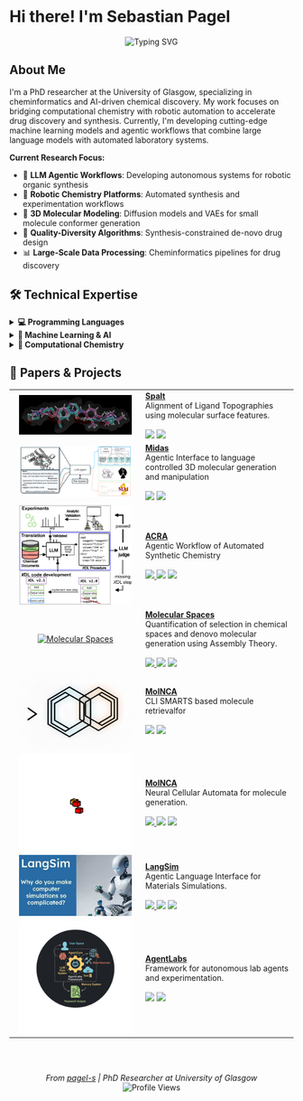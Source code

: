 # Hi there! I'm Sebastian Pagel

<div align="center">
  <img src="https://readme-typing-svg.demolab.com?font=Fira+Code&pause=1000&color=2196F3&center=true&vCenter=true&width=650&lines=PhD+Researcher+%7C+Cheminformatics;AI+%26+Machine+Learning+in+Chemistry;Robotic+Synthesis+%26+Automation;LLM+Agentic+Workflows;Quality-Diversity+Algorithms" alt="Typing SVG" />
</div>

## About Me

I'm a PhD researcher at the University of Glasgow, specializing in cheminformatics and AI-driven chemical discovery. My work focuses on bridging computational chemistry with robotic automation to accelerate drug discovery and synthesis. Currently, I'm developing cutting-edge machine learning models and agentic workflows that combine large language models with automated laboratory systems.

**Current Research Focus:**
- 🤖 **LLM Agentic Workflows**: Developing autonomous systems for robotic organic synthesis
- 🧪 **Robotic Chemistry Platforms**: Automated synthesis and experimentation workflows
- 🔬 **3D Molecular Modeling**: Diffusion models and VAEs for small molecule conformer generation
- 🎯 **Quality-Diversity Algorithms**: Synthesis-constrained de-novo drug design
- 📊 **Large-Scale Data Processing**: Cheminformatics pipelines for drug discovery

## 🛠️ Technical Expertise

<details> <summary><strong>💻 Programming Languages</strong></summary> <p> <img src="https://img.shields.io/badge/Python-3776AB?style=flat&logo=python&logoColor=white"/> <img src="https://img.shields.io/badge/C++-00599C?style=flat&logo=c%2B%2B&logoColor=white"/> <img src="https://img.shields.io/badge/Rust-000000?style=flat&logo=rust&logoColor=white"/> <img src="https://img.shields.io/badge/SQL-4479A1?style=flat&logo=postgresql&logoColor=white"/> </p> </details> <details> <summary><strong>🧠 Machine Learning & AI</strong></summary> <p> <img src="https://img.shields.io/badge/PyTorch-EE4C2C?style=flat&logo=pytorch&logoColor=white"/> <img src="https://img.shields.io/badge/JAX-00B4D8?style=flat&logoColor=white"/> <img src="https://img.shields.io/badge/scikit--learn-F7931E?style=flat&logo=scikit-learn&logoColor=white"/> <img src="https://img.shields.io/badge/Transformers-FFD21E?style=flat&logoColor=black"/> <img src="https://img.shields.io/badge/W%26B-FFBE00?style=flat&logo=weightsandbiases&logoColor=black"/> </p> </details> <details> <summary><strong>🧪 Computational Chemistry</strong></summary> <p> <img src="https://img.shields.io/badge/GROMACS-FF6B35?style=flat&logoColor=white"/> <img src="https://img.shields.io/badge/AMBER-8E44AD?style=flat&logoColor=white"/> <img src="https://img.shields.io/badge/AlphaFold-4CAF50?style=flat&logoColor=white"/> <img src="https://img.shields.io/badge/Maestro-9C27B0?style=flat&logoColor=white"/> <img src="https://img.shields.io/badge/XTB-607D8B?style=flat&logoColor=white"/> <img src="https://img.shields.io/badge/RDKit-1E88E5?style=flat&logoColor=white"/> </p> </details>

## 🔬 Papers & Projects

<div align="center">

<table>

  <tr>
    <td width="220" align="center">
      <a href="https://github.com/pagel-s/spalt">
        <img src="https://raw.githubusercontent.com/pagel-s/pagel-s/main/assets/spalt.png" width="200" alt="Spalt"/>
      </a>
    </td>
    <td align="left">
      <a href="https://github.com/pagel-s/spalt"><b>Spalt</b></a><br/>
      Alignment of Ligand Topographies using molecular surface features.<br/><br/>
      <img src="https://img.shields.io/badge/C++-00599C?logo=c%2B%2B&logoColor=white&style=flat-square" />
      <img src="https://img.shields.io/badge/License-MIT-green?style=flat-square" />
    </td>
  </tr>

  <tr>
    <td width="220" align="center">
      <a href="https://github.com/pagel-s/midas">
        <img src="https://raw.githubusercontent.com/pagel-s/pagel-s/main/assets/midas.png" width="200" alt="Midas"/>
      </a>
    </td>
    <td align="left">
      <a href="https://github.com/pagel-s/midas"><b>Midas</b></a><br/>
      Agentic Interface to language controlled 3D molecular generation and manipulation <br/><br/>
      <img src="https://img.shields.io/badge/Python-3776AB?logo=python&logoColor=white&style=flat-square" />
      <img src="https://img.shields.io/badge/License-MIT-green?style=flat-square" />
    </td>
  </tr>

  <tr>
    <td width="220" align="center">
      <a href="https://github.com/croningp/acra">
        <img src="https://raw.githubusercontent.com/pagel-s/pagel-s/main/assets/acra.png" width="200" alt="ACRA"/>
      </a>
    </td>
    <td align="left">
      <a href="https://arxiv.org/abs/2410.06384"><b>ACRA</b></a><br/>
      Agentic Workflow of Automated Synthetic Chemistry<br/><br/>
      <a href="https://arxiv.org/abs/2410.06384">
        <img src="https://img.shields.io/badge/Paper-arXiv:2410.06384-b31b1b?style=flat-square" />
      </a>
      <img src="https://img.shields.io/badge/Python-3776AB?logo=python&logoColor=white&style=flat-square" />
      <img src="https://img.shields.io/badge/License-MIT-green?style=flat-square" />
    </td>
  </tr>

  <tr>
    <td width="220" align="center">
      <a href="https://arxiv.org/abs/2409.05993">
        <img src="https://raw.githubusercontent.com/pagel-s/pagel-s/main/assets/molecularspaces.png" width="200" alt="Molecular Spaces"/>
      </a>
    </td>
    <td align="left">
      <a href="https://github.com/croningp/molecular_spaces"><b>Molecular Spaces</b></a><br/>
      Quantification of selection in chemical spaces and denovo molecular generation using Assembly Theory.<br/><br/>
      <a href="https://arxiv.org/abs/2409.05993">
        <img src="https://img.shields.io/badge/Paper-arXiv:2409.05993-b31b1b?style=flat-square" />
      </a>
      <img src="https://img.shields.io/badge/Python-3776AB?logo=python&logoColor=white&style=flat-square" />
      <img src="https://img.shields.io/badge/License-MIT-green?style=flat-square" />
    </td>
  </tr>

  <tr>
    <td width="220" align="center">
      <a href="https://github.com/pagel-s/molgrep">
        <img src="https://raw.githubusercontent.com/pagel-s/pagel-s/main/assets/molgrep.png" width="200" alt="MolNCA"/>
      </a>
    </td>
    <td align="left">
      <a href="https://github.com/pagel-s/molgrep"><b>MolNCA</b></a><br/>
      CLI SMARTS based molecule retrievalfor <br/><br/>
      <img src="https://img.shields.io/badge/Rust-000000?logo=rust&logoColor=white&style=flat-square" />
      <img src="https://img.shields.io/badge/License-MIT-green?style=flat-square" />
    </td>
  </tr>

  <tr>
    <td width="220" align="center">
      <a href="https://github.com/croningp/molnca">
        <img src="https://raw.githubusercontent.com/pagel-s/pagel-s/main/assets/nca.gif" width="200" alt="MolNCA"/>
      </a>
    </td>
    <td align="left">
      <a href="https://github.com/croningp/molnca"><b>MolNCA</b></a><br/>
      Neural Cellular Automata for molecule generation.<br/><br/>
      <a href="https://openreview.net/pdf?id=Il8mRcEiRq">
        <img src="https://img.shields.io/badge/Paper-OpenReview-b31b1b?style=flat-square" />
      </a>
      <img src="https://img.shields.io/badge/Python-3776AB?logo=python&logoColor=white&style=flat-square" />
      <img src="https://img.shields.io/badge/License-MIT-green?style=flat-square" />
    </td>
  </tr>


  <tr>
    <td width="220" align="center">
      <a href="https://github.com/jan-janssen/LangSim">
        <img src="https://raw.githubusercontent.com/pagel-s/pagel-s/main/assets/langsim.jpg" width="200" alt="LangSim"/>
      </a>
    </td>
    <td align="left">
      <a href="https://github.com/jan-janssen/LangSim"><b>LangSim</b></a><br/>
      Agentic Language Interface for Materials Simulations.<br/><br/>
      <a href="https://arxiv.org/abs/2411.15221">
        <img src="https://img.shields.io/badge/Paper-arXiv:2411.15221-b31b1b?style=flat-square" />
      </a>
      <img src="https://img.shields.io/badge/Python-3776AB?logo=python&logoColor=white&style=flat-square" />
      <img src="https://img.shields.io/badge/License-MIT-green?style=flat-square" />
    </td>
  </tr>

  <tr>
    <td width="220" align="center">
      <a href="https://github.com/pagel-s/agentlabs">
        <img src="https://raw.githubusercontent.com/pagel-s/pagel-s/main/assets/agentlabs.png" width="200" alt="AgentLabs"/>
      </a>
    </td>
    <td align="left">
      <a href="https://github.com/pagel-s/agentlabs"><b>AgentLabs</b></a><br/>
      Framework for autonomous lab agents and experimentation.<br/><br/>
      <img src="https://img.shields.io/badge/Python-3776AB?logo=python&logoColor=white&style=flat-square" />
      <img src="https://img.shields.io/badge/License-MIT-green?style=flat-square" />
    </td>
  </tr>
</table>

</div>



</div>

</br></br>
<div align="center">
  <i>
    From <a href="https://github.com/pagel-s" target="_blank">pagel-s</a> | PhD Researcher at University of Glasgow
  </i>
</div>

<div align="center">
  <img src="https://komarev.com/ghpvc/?username=pagel-s&color=blue&style=flat-square&label=Profile+Views" alt="Profile Views" />
</div>
